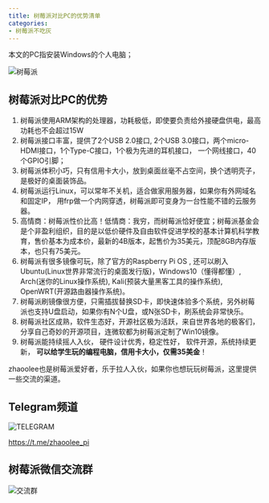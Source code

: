 ```yaml
---
title: 树莓派对比PC的优势清单
categories:
- 树莓派不吃灰
---
```


本文的PC指安装Windows的个人电脑；

![树莓派](https://cdn.fangyuanxiaozhan.com/assets/1634224483642pM7jzSWd.jpeg)


## 树莓派对比PC的优势

1. 树莓派使用ARM架构的处理器，功耗极低，即使要负责给外接硬盘供电，最高功耗也不会超过15W
2. 树莓派接口丰富，提供了2个USB 2.0接口,  2个USB 3.0接口，两个micro-HDMI接口，1个Type-C接口，1个极为先进的耳机接口， 一个网线接口，40个GPIO引脚；
3. 树莓派体积小巧，只有信用卡大小，放到桌面丝毫不占空间，换个透明壳子，是极好的桌面装饰品。
4. 树莓派运行Linux，可以常年不关机，适合做家用服务器，如果你有外网域名和固定IP， 用frp做一个内网穿透，树莓派即可变身为一台性能不错的云服务器。
5. 高情商：树莓派性价比高！低情商：我穷，而树莓派恰好便宜；树莓派基金会是个非盈利组织，目的是以低价硬件及自由软件促进学校的基本计算机科学教育，售价基本为成本价，最新的4B版本，起售价为35美元，顶配8GB内存版本，也只有75美元。
6. 树莓派有很多镜像可玩，除了官方的Raspberry Pi OS , 还可以刷入Ubuntu(Linux世界非常流行的桌面发行版)，Windows10（懂得都懂）, Arch(迷你的Linux操作系统), Kali(预装大量黑客工具的操作系统),  OpenWRT(开源路由器操作系统)。
7. 树莓派刷镜像很方便，只需插拔替换SD卡，即快速体验多个系统，另外树莓派也支持U盘启动，如果你有N个U盘，或N张SD卡，刷系统会非常快乐。
8. 树莓派社区成熟，软件生态好，开源社区极为活跃，来自世界各地的极客们，分享自己奇妙的开源项目，连微软都为树莓派定制了Win10镜像。
9. 树莓派能持续摇人入伙， 硬件设计优秀，稳定性好， 软件开源，系统持续更新， **可以给学生玩的编程电脑，信用卡大小，仅需35美金**！



zhaoolee也是树莓派爱好者，乐于拉人入伙，如果你也想玩玩树莓派，这里提供一些交流的渠道。



## Telegram频道

![TELEGRAM](https://cdn.fangyuanxiaozhan.com/assets/1634224749702pFTFd3Pm.jpeg)

https://t.me/zhaoolee_pi

## 树莓派微信交流群



![交流群](https://cdn.fangyuanxiaozhan.com/assets/16342246152793MxsynG2.png)




